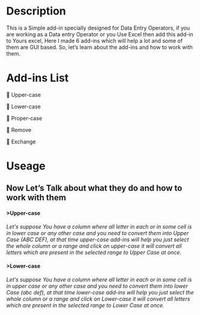 # Description
This is a Simple add-in specially designed for Data Entry Operators, if you are working as a Data entry Operator or you Use Excel  then add this add-in to Yours excel, Here I made 6 add-ins which will help a lot and some of them are GUI based. So, let’s learn about the add-ins and how to work with them.

# Add-ins List
	Upper-case

	Lower-case

	Proper-case

	Remove

	Exchange

# Useage 
<h2>Now Let’s Talk about what they do and how to work with them</h2>
<h4><b>>Upper-case</b></h4>
<i>Let's suppose You have a column where all letter in each or in some cell is in lower case or any other case and you need to convert them into Upper Case (ABC DEF), at that time upper-case add-ins will help you just select the whole column or a range and click on upper-case it will convert all letters which are present in the selected range to Upper Case at once.</i>
<h4><b>>Lower-case </b></h4>
<i> Let's suppose You have a column where all letter in each or in some cell is in upper case or any other case and you need to convert them into lower Case (abc def), at that time lower-case add-ins will help you just select the whole column or a range and click on Lower-case it will convert all letters which are present in the selected range to Lower Case at once.</i>






